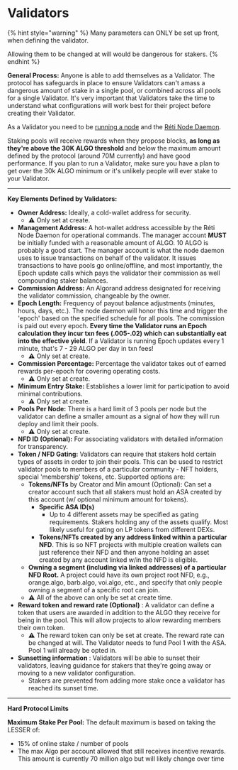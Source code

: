 # Validators

{% hint style="warning" %}
Many parameters can ONLY be set up front, when defining the validator.

Allowing them to be changed at will would be dangerous for stakers.
{% endhint %}

**General Process:** Anyone is able to add themselves as a Validator. The protocol has safeguards in place to ensure Validators can't amass a dangerous amount of stake in a single pool, or combined across all pools for a single Validator. It's very important that Validators take the time to understand what configurations will work best for their project before creating their Validator.

As a Validator you need to be [running a node](../resources/running-a-node.md) and the [Réti Node Daemon](../technical-implementation/reti-node-daemon/).

Staking pools will receive rewards when they propose blocks, **as long as they're above the 30K ALGO threshold** and below the maximum amount defined by the protocol (around 70M currently) and have good performance. If you plan to run a Validator, make sure you have a plan to get over the 30k ALGO minimum or it's unlikely people will ever stake to your Validator.

***

**Key Elements Defined by Validators:**

* **Owner Address:** Ideally, a cold-wallet address for security. &#x20;
  * ⚠️ Only set at create.
* **Management Address:** A hot-wallet address accessible by the Réti Node Daemon for operational commands. The manager account **MUST** be initially funded with a reasonable amount of ALGO. 10 ALGO is probably a good start. The manager account is what the node daemon uses to issue transactions on behalf of the validator. It issues transactions to have pools go online/offline, and most importantly, the Epoch update calls which pays the validator their commission as well compounding staker balances.
* **Commission Address:** An Algorand address designated for receiving the validator commission, changeable by the owner.
* **Epoch Length:** Frequency of payout balance adjustments (minutes, hours, days, etc.). The node daemon will honor this time and trigger the 'epoch' based on the specified schedule for all pools. The commission is paid out every epoch. **Every time the Validator runs an Epoch calculation they incur txn fees (.005-.02) which can substantially eat into the effective yield**. If a Validator is running Epoch updates every 1 minute, that's 7 - 29 ALGO per day in txn fees! &#x20;
  * ⚠️ Only set at create.
* **Commission Percentage:** Percentage the validator takes out of earned rewards per-epoch for covering operating costs.
  * ⚠️ Only set at create.
* **Minimum Entry Stake:** Establishes a lower limit for participation to avoid minimal contributions.
  * ⚠️ Only set at create.
* **Pools Per Node:** There is a hard limit of 3 pools per node but the validator can define a smaller amount as a signal of how they will run deploy and limit their pools.
  * ⚠️ Only set at create.
* **NFD ID (Optional):** For associating validators with detailed information for transparency.
* **Token / NFD Gating:** Validators can require that stakers hold certain types of assets in order to join their pools. This can be used to restrict validator pools to members of a particular community - NFT holders, special 'membership' tokens, etc. Supported options are:
  * **Tokens/NFTs** by Creator and Min amount (Optional): Can set a creator account such that all stakers must hold an ASA created by this account (w/ optional minimum amount for tokens).
    * **Specific ASA ID(s)**
      * Up to 4 different assets may be specified as gating requirements. Stakers holding any of the assets qualify. Most likely useful for gating on LP tokens from different DEXs.
    * **Tokens/NFTs created by any address linked within a particular NFD**. This is so NFT projects with multiple creation wallets can just reference their NFD and then anyone holding an asset created by any account linked w/in the NFD is eligible.
  * **Owning a segment (including via linked addresses) of a particular NFD Root.** A project could have its own project root NFD, e.g., orange.algo, barb.algo, voi.algo, etc., and specify that only people owning a segment of a specific root can join.
  * ⚠️ All of the above can only be set at create time.
* **Reward token and reward rate (Optional)** : A validator can define a token that users are awarded in addition to the ALGO they receive for being in the pool. This will allow projects to allow rewarding members their own token.
  * ⚠️ The reward token can only be set at create.  The reward rate can be changed at will. The Validator needs to fund Pool 1 with the ASA. Pool 1 will already be opted in.
* **Sunsetting information** : Validators will be able to sunset their validators, leaving guidance for stakers that they're going away or moving to a new validator configuration.
  * Stakers are prevented from adding more stake once a validator has reached its sunset time.

***

**Hard Protocol Limits**

**Maximum Stake Per Pool:** The default maximum is based on taking the LESSER of:

* 15% of online stake / number of pools
* The max Algo per account allowed that still receives incentive rewards. This amount is currently 70 million algo but will likely change over time
